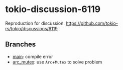 # tokio-discussion-6119

Reproduction for discussion: https://github.com/tokio-rs/tokio/discussions/6119

## Branches

- [main](https://github.com/sasakiyori/tokio-discussion-6119/tree/main): compile error
- [arc_mutex](https://github.com/sasakiyori/tokio-discussion-6119/tree/arc_mutex): use `Arc`+`Mutex` to solve problem
